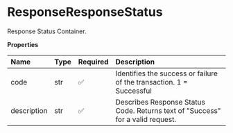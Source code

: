 # ResponseResponseStatus

Response Status Container.

**Properties**

| Name        | Type | Required | Description                                                                    |
| :---------- | :--- | :------- | :----------------------------------------------------------------------------- |
| code        | str  | ✅       | Identifies the success or failure of the transaction. 1 = Successful           |
| description | str  | ✅       | Describes Response Status Code. Returns text of "Success" for a valid request. |

<!-- This file was generated by liblab | https://liblab.com/ -->
